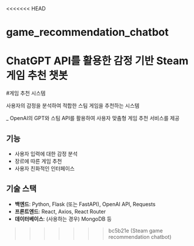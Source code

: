 <<<<<<< HEAD
# game_recommendation_chatbot
ChatGPT API를 활용한 감정 기반 Steam 게임 추천 챗봇
=======
#게임 추천 시스템

사용자의 감정을 분석하여 적합한 스팀 게임을 추천하는 시스템 

_ OpenAI의 GPT와 스팀 API를 활용하여 사용자 맞춤형 게임 추천 서비스를 제공

## 기능
- 사용자 입력에 대한 감정 분석
- 장르에 따른 게임 추천
- 사용자 친화적인 인터페이스

## 기술 스택
- **백엔드**: Python, Flask (또는 FastAPI), OpenAI API, Requests
- **프론트엔드**: React, Axios, React Router
- **데이터베이스**: (사용하는 경우) MongoDB 등
>>>>>>> bc5b21e (Steam game recommendation chatbot)
